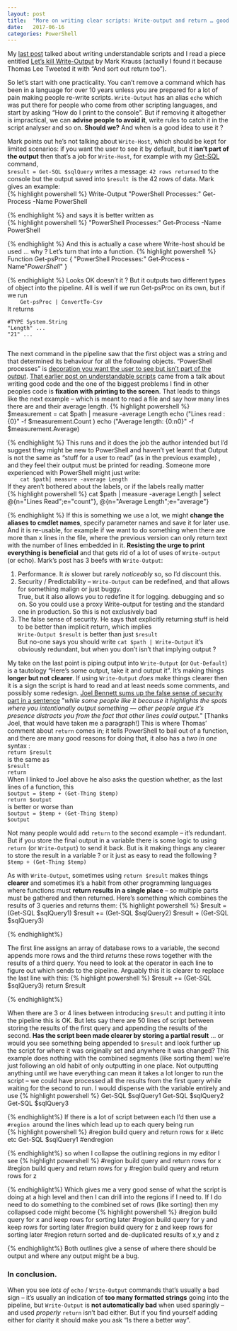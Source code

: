 ```yaml
---
layout: post
title:  "More on writing clear scripts: Write-output and return … good or bad?"
date:   2017-06-16
categories: PowerShell
---
```


My [last post](/powershell/2017/06/02/Understandable-Scripts.html) talked about writing understandable scripts and I read a piece entitled [Let’s kill Write-Output](https://get-powershellblog.blogspot.co.uk/2017/06/lets-kill-write-output.html?) by Mark Krauss (actually I found it because Thomas Lee Tweeted it with “And sort out return too”).

So let’s start with one practicality. You can’t remove a command which has been in a language for over 10 years unless you are prepared for a lot of pain making people re-write scripts. `Write-Output` has an alias `echo` which was put there for people who come from other scripting languages, and start by asking “How do I print to the console”. But if removing it altogether is impractical, we can **advise people to avoid it**, write rules to catch it in the script analyser and so on. **Should we?** And when is a good idea to use it ?

Mark points out he’s not talking about `Write-Host`, which should be kept for limited scenarios: if you want the user to see it by default, but it **isn’t part of the output** then that’s a job for `Write-Host`, for example with my [Get-SQL](/powershell/databases/2017/01/29/Sharing-GetSQL.html) command,    
`$result = Get-SQL $sqlQuery` writes a message: `42 rows returned` to the console but the output saved into `$result `is the 42 rows of data. Mark gives an example:    
{% highlight powershell %}
  Write-Output "PowerShell Processes:"
  Get-Process -Name PowerShell
  
{% endhighlight  %}
and says it is better written as  
{% highlight powershell %}
  "PowerShell Processes:"
   Get-Process -Name PowerShell
   
{% endhighlight  %}
And this is actually a case where Write-host should be used … why ? Let’s turn that into a function.
{% highlight powershell %}
Function Get-psProc {
  "PowerShell Processes:"
  Get-Process -Name"*PowerShell*"
}
  
{% endhighlight  %}
Looks OK doesn’t it ? But it outputs two different types of object into the pipeline. All is well if we run Get-psProc on its own, but if we run    
<code>&nbsp;&nbsp;&nbsp;&nbsp;Get-psProc | ConvertTo-Csv</code>    
It returns
```
#TYPE System.String
"Length" ...
"21" ...   
  
``` 
The next command in the pipeline saw that the first object was a string and that determined its behaviour for all the following objects. “PowerShell processes” is <u>decoration you want the user to see but isn’t part of the output</u>. [That earlier  post on understandable scripts](/powershell/2017/06/02/Understandable-Scripts.html) came from a talk about writing good code and the one of the biggest problems I find in other peoples code is **fixation with printing to the screen**. That leads to things like the next example – which is meant to read a file and say how many lines there are and their average length.
{% highlight powershell %}
  $measurement = cat $path | measure -average Length
  echo ("Lines read    : {0}"    -f $measurement.Count  )
  echo ("Average length: {0:n0}" -f $measurement.Average) 
   
{% endhighlight  %}
This runs and it does the job the author intended but I’d suggest they might be new to PowerShell and haven’t yet learnt that Output is not the same as “stuff for a user to read” (as in the previous example) , and they feel their output must be printed for reading. Someone more experienced with PowerShell might just write:    
<code>&nbsp;&nbsp;&nbsp;&nbsp;cat $path| measure -average Length</code>    
If they aren’t bothered about the labels, or if the labels really matter   
{% highlight powershell %}
cat $path | measure -average Length |
     select @{n="Lines Read";e="count"}, @{n="Average Length";e="average"}
    
{% endhighlight %}
If this is something we use a lot, we might **change the aliases to cmdlet names**, specify parameter names and save it for later use. And it is re-usable, for example if we want to do something when there are more than x lines in the file, where the previous version can only return text with the number of lines embedded in it. **Resisting the urge to print everything is beneficial** and that gets rid of a lot of uses of `Write-output` (or echo).
Mark’s post has 3 beefs with `Write-Output`:
1.  Performance. It _is_ slower but rarely _noticeably_ so, so I’d discount this.
2.  Security / Predictability – `Write-Output` can be redefined, and that allows for something malign or just buggy.    
True, but it also allows you to redefine it for logging. debugging and so on. So you could use a proxy Write-output for testing and the standard one in production. So this is not exclusively bad
3.  The false sense of security. He says that explicitly returning stuff is held to be better than implicit return, which implies    
`Write-Output $result`  is better than just  `$result`    
But no-one says you should write `cat $path | Write-Output` it’s obviously redundant, but when you don’t isn’t that implying output ?

My take on the last point is piping output into `Write-Output` (or `Out-Default`) is a tautology “Here’s some output, take it and output it”. It’s making things **longer but not clearer**. If using `Write-Output` _does_ make things clearer then it is a sign the script is hard to read and at least needs some comments, and possibly some redesign. [Joel Bennett sums up the false sense of security part in a sentence](https://github.com/PoshCode/PowerShellPracticeAndStyle/issues/46#issuecomment-236727676)  "_while some people like it because it highlights the spots where you intentionally output something — other people argue it’s presence distracts you from the fact that other lines could output._"  [Thanks Joel, that would have taken me a paragraph!]
This is where Thomas’ comment about `return` comes in; it tells PowerShell to bail out of a function, and there are many good reasons for doing that, it also has a _two in one_ syntax :     
`return $result`    
is the same as    
`$result`    
`return`   
When I linked to Joel above he also asks the question whether, as the last lines of a function, this   
`$output = $temp + (Get-Thing $temp)`    
`return $output`    
is better or worse than    
`$output = $temp + (Get-Thing $temp)`    
`$output`

Not many people would add `return` to the second example – it’s redundant. But if you store the final output in a variable there is some logic to using `return` (or `Write-Output`) to send it back. But is it making things any clearer to store the result in a variable ? or it just as easy to read the following ?    
`$temp + (Get-Thing $temp)`

As with `Write-Output`, sometimes using `return $result` makes things **clearer** and sometimes it’s a habit from other programming languages where functions must **return results in a single place** – so multiple parts must be gathered and then returned. Here’s something which combines the results of 3 queries and returns them:
{% highlight powershell %}
  $result  = (Get-SQL $sqlQuery1)
  $result += (Get-SQL $sqlQuery2)
  $result +  (Get-SQL $sqlQuery3)
  
{% endhighlight%}

The first line assigns an array of database rows to a variable, the second appends more rows and the third _returns_ these rows together with the results of a third query. You need to look at the operator in each line to figure out which sends to the pipeline. Arguably this it is clearer to replace the last line with this:
{% highlight powershell %}
  $result += (Get-SQL $sqlQuery3)
  return $result
  
{% endhighlight%}

When there are 3 or 4 lines between introducing `$result` and putting it into the pipeline this is OK. But lets say there are 50 lines of script between storing the results of the first query and appending the results of the second. **Has the script been made clearer by storing a partial result** … or would you see something being appended to `$result` and look further up the script for where it was originally set and anywhere it was changed? This example does nothing with the combined segments (like sorting them) we’re just following an old habit of only outputting in one place. Not outputting anything until we have everything can mean it takes a lot longer to run the script – we could have processed all the results from the first query while waiting for the second to run. I would dispense with the variable entirely and use
{% highlight powershell %}
  Get-SQL $sqlQuery1
  Get-SQL $sqlQuery2
  Get-SQL $sqlQuery3
  
{% endhighlight%}
If there is a lot of script between each I’d then use a `#region `around the lines which lead up to each query being run    
{% highlight powershell %}
#region build query and return rows for x
#etc etc
Get-SQL $sqlQuery1
#endregion  
   
{% endhighlight%}
so when I collapse the outlining regions in my editor I see
{% highlight powershell %}
#region build query and return rows for x
#region build query and return rows for y
#region build query and return rows for z
  
{% endhighlight%}
Which gives me a very good sense of what the script is doing at a high level and then I can drill into the regions if I need to. If I do need to do something to the combined set of rows (like sorting) then my collapsed code might become
{% highlight powershell %}
#region build query for x and keep rows for sorting later
#region build query for y and keep rows for sorting later
#region build query for z and keep rows for sorting later
#region return sorted and de-duplicated results of x,y and z
   
{% endhighlight%}
Both outlines give a sense of where there should be output and where any output might be a bug.

### In conclusion. 
When you see _lots of_ `echo` / `Write-Output` commands that’s usually a bad sign – it’s usually an indication of **too many formatted strings** going into the pipeline, but `Write-Output` is **not automatically bad** when used sparingly – and used _properly_ `return` isn’t bad either. But if you find yourself adding either for clarity it should make you ask “Is there a better way”. 
